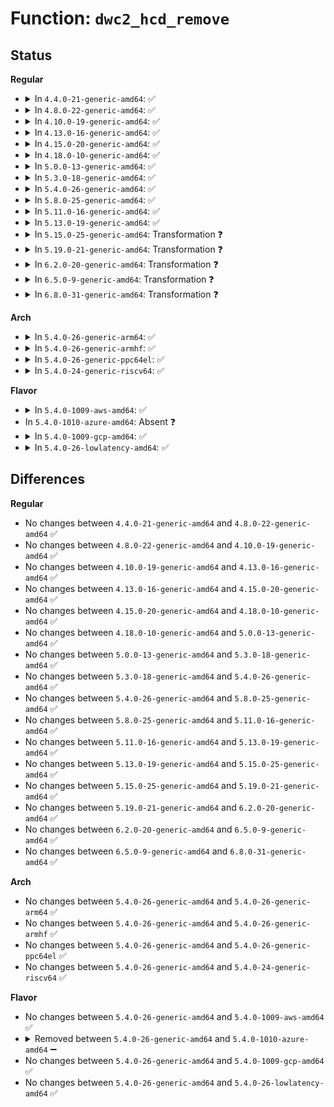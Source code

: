 # Function: <code>dwc2_hcd_remove</code>

## Status
<b>Regular</b>
<ul>
<li>
<details>
<summary>In <code>4.4.0-21-generic-amd64</code>: ✅</summary>

```c
void dwc2_hcd_remove(struct dwc2_hsotg * hsotg)
```

```json
{
  "name": "dwc2_hcd_remove",
  "collision_type": "Unique Global",
  "inline_type": "No",
  "funcs": [
    {
      "addr": 18446744071585311120,
      "name": "dwc2_hcd_remove",
      "external": true,
      "loc": "drivers/usb/dwc2/hcd.c:3178",
      "file": "drivers/usb/dwc2/hcd.c",
      "inline": "seen, unknown",
      "caller_inline": [],
      "caller_func": [
        "drivers/usb/dwc2/platform.c:dwc2_driver_remove"
      ]
    }
  ],
  "symbols": [
    {
      "addr": 18446744071585311120,
      "name": "dwc2_hcd_remove",
      "section": ".text",
      "bind": "STB_GLOBAL",
      "size": 237
    }
  ]
}
```
</details>
</li>
<li>
<details>
<summary>In <code>4.8.0-22-generic-amd64</code>: ✅</summary>

```c
void dwc2_hcd_remove(struct dwc2_hsotg * hsotg)
```

```json
{
  "name": "dwc2_hcd_remove",
  "collision_type": "Unique Global",
  "inline_type": "No",
  "funcs": [
    {
      "addr": 18446744071585704336,
      "name": "dwc2_hcd_remove",
      "external": true,
      "loc": "drivers/usb/dwc2/hcd.c:5202",
      "file": "drivers/usb/dwc2/hcd.c",
      "inline": "seen, unknown",
      "caller_inline": [],
      "caller_func": [
        "drivers/usb/dwc2/platform.c:dwc2_driver_remove"
      ]
    }
  ],
  "symbols": [
    {
      "addr": 18446744071585704336,
      "name": "dwc2_hcd_remove",
      "section": ".text",
      "bind": "STB_GLOBAL",
      "size": 262
    }
  ]
}
```
</details>
</li>
<li>
<details>
<summary>In <code>4.10.0-19-generic-amd64</code>: ✅</summary>

```c
void dwc2_hcd_remove(struct dwc2_hsotg * hsotg)
```

```json
{
  "name": "dwc2_hcd_remove",
  "collision_type": "Unique Global",
  "inline_type": "No",
  "funcs": [
    {
      "addr": 18446744071585893040,
      "name": "dwc2_hcd_remove",
      "external": true,
      "loc": "drivers/usb/dwc2/hcd.c:5201",
      "file": "drivers/usb/dwc2/hcd.c",
      "inline": "seen, unknown",
      "caller_inline": [],
      "caller_func": [
        "drivers/usb/dwc2/platform.c:dwc2_driver_remove"
      ]
    }
  ],
  "symbols": [
    {
      "addr": 18446744071585893040,
      "name": "dwc2_hcd_remove",
      "section": ".text",
      "bind": "STB_GLOBAL",
      "size": 265
    }
  ]
}
```
</details>
</li>
<li>
<details>
<summary>In <code>4.13.0-16-generic-amd64</code>: ✅</summary>

```c
void dwc2_hcd_remove(struct dwc2_hsotg * hsotg)
```

```json
{
  "name": "dwc2_hcd_remove",
  "collision_type": "Unique Global",
  "inline_type": "No",
  "funcs": [
    {
      "addr": 18446744071585975792,
      "name": "dwc2_hcd_remove",
      "external": true,
      "loc": "drivers/usb/dwc2/hcd.c:5294",
      "file": "drivers/usb/dwc2/hcd.c",
      "inline": "seen, unknown",
      "caller_inline": [],
      "caller_func": [
        "drivers/usb/dwc2/platform.c:dwc2_driver_remove"
      ]
    }
  ],
  "symbols": [
    {
      "addr": 18446744071585975792,
      "name": "dwc2_hcd_remove",
      "section": ".text",
      "bind": "STB_GLOBAL",
      "size": 268
    }
  ]
}
```
</details>
</li>
<li>
<details>
<summary>In <code>4.15.0-20-generic-amd64</code>: ✅</summary>

```c
void dwc2_hcd_remove(struct dwc2_hsotg * hsotg)
```

```json
{
  "name": "dwc2_hcd_remove",
  "collision_type": "Unique Global",
  "inline_type": "No",
  "funcs": [
    {
      "addr": 18446744071586419680,
      "name": "dwc2_hcd_remove",
      "external": true,
      "loc": "drivers/usb/dwc2/hcd.c:5308",
      "file": "drivers/usb/dwc2/hcd.c",
      "inline": "seen, unknown",
      "caller_inline": [],
      "caller_func": [
        "drivers/usb/dwc2/platform.c:dwc2_driver_remove"
      ]
    }
  ],
  "symbols": [
    {
      "addr": 18446744071586419680,
      "name": "dwc2_hcd_remove",
      "section": ".text",
      "bind": "STB_GLOBAL",
      "size": 271
    }
  ]
}
```
</details>
</li>
<li>
<details>
<summary>In <code>4.18.0-10-generic-amd64</code>: ✅</summary>

```c
void dwc2_hcd_remove(struct dwc2_hsotg * hsotg)
```

```json
{
  "name": "dwc2_hcd_remove",
  "collision_type": "Unique Global",
  "inline_type": "No",
  "funcs": [
    {
      "addr": 18446744071586682000,
      "name": "dwc2_hcd_remove",
      "external": true,
      "loc": "drivers/usb/dwc2/hcd.c:5390",
      "file": "drivers/usb/dwc2/hcd.c",
      "inline": "seen, unknown",
      "caller_inline": [],
      "caller_func": [
        "drivers/usb/dwc2/platform.c:dwc2_driver_remove"
      ]
    }
  ],
  "symbols": [
    {
      "addr": 18446744071586682000,
      "name": "dwc2_hcd_remove",
      "section": ".text",
      "bind": "STB_GLOBAL",
      "size": 280
    }
  ]
}
```
</details>
</li>
<li>
<details>
<summary>In <code>5.0.0-13-generic-amd64</code>: ✅</summary>

```c
void dwc2_hcd_remove(struct dwc2_hsotg * hsotg)
```

```json
{
  "name": "dwc2_hcd_remove",
  "collision_type": "Unique Global",
  "inline_type": "No",
  "funcs": [
    {
      "addr": 18446744071586837088,
      "name": "dwc2_hcd_remove",
      "external": true,
      "loc": "drivers/usb/dwc2/hcd.c:5409",
      "file": "drivers/usb/dwc2/hcd.c",
      "inline": "seen, unknown",
      "caller_inline": [],
      "caller_func": [
        "drivers/usb/dwc2/platform.c:dwc2_driver_remove"
      ]
    }
  ],
  "symbols": [
    {
      "addr": 18446744071586837088,
      "name": "dwc2_hcd_remove",
      "section": ".text",
      "bind": "STB_GLOBAL",
      "size": 261
    }
  ]
}
```
</details>
</li>
<li>
<details>
<summary>In <code>5.3.0-18-generic-amd64</code>: ✅</summary>

```c
void dwc2_hcd_remove(struct dwc2_hsotg * hsotg)
```

```json
{
  "name": "dwc2_hcd_remove",
  "collision_type": "Unique Global",
  "inline_type": "No",
  "funcs": [
    {
      "addr": 18446744071587093968,
      "name": "dwc2_hcd_remove",
      "external": true,
      "loc": "drivers/usb/dwc2/hcd.c:5265",
      "file": "drivers/usb/dwc2/hcd.c",
      "inline": "seen, unknown",
      "caller_inline": [],
      "caller_func": [
        "drivers/usb/dwc2/platform.c:dwc2_driver_remove"
      ]
    }
  ],
  "symbols": [
    {
      "addr": 18446744071587093968,
      "name": "dwc2_hcd_remove",
      "section": ".text",
      "bind": "STB_GLOBAL",
      "size": 271
    }
  ]
}
```
</details>
</li>
<li>
<details>
<summary>In <code>5.4.0-26-generic-amd64</code>: ✅</summary>

```c
void dwc2_hcd_remove(struct dwc2_hsotg * hsotg)
```

```json
{
  "name": "dwc2_hcd_remove",
  "collision_type": "Unique Global",
  "inline_type": "No",
  "funcs": [
    {
      "addr": 18446744071587294496,
      "name": "dwc2_hcd_remove",
      "external": true,
      "loc": "drivers/usb/dwc2/hcd.c:5265",
      "file": "drivers/usb/dwc2/hcd.c",
      "inline": "seen, unknown",
      "caller_inline": [],
      "caller_func": [
        "drivers/usb/dwc2/platform.c:dwc2_driver_remove"
      ]
    }
  ],
  "symbols": [
    {
      "addr": 18446744071587294496,
      "name": "dwc2_hcd_remove",
      "section": ".text",
      "bind": "STB_GLOBAL",
      "size": 271
    }
  ]
}
```
</details>
</li>
<li>
<details>
<summary>In <code>5.8.0-25-generic-amd64</code>: ✅</summary>

```c
void dwc2_hcd_remove(struct dwc2_hsotg * hsotg)
```

```json
{
  "name": "dwc2_hcd_remove",
  "collision_type": "Unique Global",
  "inline_type": "No",
  "funcs": [
    {
      "addr": 18446744071588149744,
      "name": "dwc2_hcd_remove",
      "external": true,
      "loc": "drivers/usb/dwc2/hcd.c:5265",
      "file": "drivers/usb/dwc2/hcd.c",
      "inline": "seen, unknown",
      "caller_inline": [],
      "caller_func": [
        "drivers/usb/dwc2/platform.c:dwc2_driver_remove"
      ]
    }
  ],
  "symbols": [
    {
      "addr": 18446744071588149744,
      "name": "dwc2_hcd_remove",
      "section": ".text",
      "bind": "STB_GLOBAL",
      "size": 318
    }
  ]
}
```
</details>
</li>
<li>
<details>
<summary>In <code>5.11.0-16-generic-amd64</code>: ✅</summary>

```c
void dwc2_hcd_remove(struct dwc2_hsotg * hsotg)
```

```json
{
  "name": "dwc2_hcd_remove",
  "collision_type": "Unique Global",
  "inline_type": "No",
  "funcs": [
    {
      "addr": 18446744071588190288,
      "name": "dwc2_hcd_remove",
      "external": true,
      "loc": "drivers/usb/dwc2/hcd.c:5267",
      "file": "drivers/usb/dwc2/hcd.c",
      "inline": "seen, unknown",
      "caller_inline": [],
      "caller_func": [
        "drivers/usb/dwc2/platform.c:dwc2_driver_remove"
      ]
    }
  ],
  "symbols": [
    {
      "addr": 18446744071588190288,
      "name": "dwc2_hcd_remove",
      "section": ".text",
      "bind": "STB_GLOBAL",
      "size": 318
    }
  ]
}
```
</details>
</li>
<li>
<details>
<summary>In <code>5.13.0-19-generic-amd64</code>: ✅</summary>

```c
void dwc2_hcd_remove(struct dwc2_hsotg * hsotg)
```

```json
{
  "name": "dwc2_hcd_remove",
  "collision_type": "Unique Global",
  "inline_type": "No",
  "funcs": [
    {
      "addr": 18446744071588066080,
      "name": "dwc2_hcd_remove",
      "external": true,
      "loc": "drivers/usb/dwc2/hcd.c:5384",
      "file": "drivers/usb/dwc2/hcd.c",
      "inline": "seen, unknown",
      "caller_inline": [],
      "caller_func": [
        "drivers/usb/dwc2/platform.c:dwc2_driver_remove"
      ]
    }
  ],
  "symbols": [
    {
      "addr": 18446744071588066080,
      "name": "dwc2_hcd_remove",
      "section": ".text",
      "bind": "STB_GLOBAL",
      "size": 321
    }
  ]
}
```
</details>
</li>
<li>
<details>
<summary>In <code>5.15.0-25-generic-amd64</code>: Transformation ❓</summary>

```c
void dwc2_hcd_remove(struct dwc2_hsotg * hsotg)
```

```json
{
  "name": "dwc2_hcd_remove",
  "collision_type": "Unique Global",
  "inline_type": "No",
  "funcs": [
    {
      "addr": 0,
      "name": "dwc2_hcd_remove",
      "external": true,
      "loc": "drivers/usb/dwc2/hcd.c:5389",
      "file": "drivers/usb/dwc2/hcd.c",
      "inline": "seen, unknown",
      "caller_inline": [],
      "caller_func": [
        "drivers/usb/dwc2/platform.c:dwc2_driver_remove"
      ]
    }
  ],
  "symbols": [
    {
      "addr": 18446744071592591137,
      "name": "dwc2_hcd_remove.cold",
      "section": ".text",
      "bind": "STB_LOCAL",
      "size": 72
    },
    {
      "addr": 18446744071588693520,
      "name": "dwc2_hcd_remove",
      "section": ".text",
      "bind": "STB_GLOBAL",
      "size": 383
    }
  ]
}
```
</details>
</li>
<li>
<details>
<summary>In <code>5.19.0-21-generic-amd64</code>: Transformation ❓</summary>

```c
void dwc2_hcd_remove(struct dwc2_hsotg * hsotg)
```

```json
{
  "name": "dwc2_hcd_remove",
  "collision_type": "Unique Global",
  "inline_type": "No",
  "funcs": [
    {
      "addr": 0,
      "name": "dwc2_hcd_remove",
      "external": true,
      "loc": "drivers/usb/dwc2/hcd.c:5385",
      "file": "drivers/usb/dwc2/hcd.c",
      "inline": "seen, unknown",
      "caller_inline": [],
      "caller_func": [
        "drivers/usb/dwc2/platform.c:dwc2_driver_remove"
      ]
    }
  ],
  "symbols": [
    {
      "addr": 18446744071594472261,
      "name": "dwc2_hcd_remove.cold",
      "section": ".text",
      "bind": "STB_LOCAL",
      "size": 103
    },
    {
      "addr": 18446744071590112032,
      "name": "dwc2_hcd_remove",
      "section": ".text",
      "bind": "STB_GLOBAL",
      "size": 364
    }
  ]
}
```
</details>
</li>
<li>
<details>
<summary>In <code>6.2.0-20-generic-amd64</code>: Transformation ❓</summary>

```c
void dwc2_hcd_remove(struct dwc2_hsotg * hsotg)
```

```json
{
  "name": "dwc2_hcd_remove",
  "collision_type": "Unique Global",
  "inline_type": "No",
  "funcs": [
    {
      "addr": 0,
      "name": "dwc2_hcd_remove",
      "external": true,
      "loc": "drivers/usb/dwc2/hcd.c:5358",
      "file": "drivers/usb/dwc2/hcd.c",
      "inline": "seen, unknown",
      "caller_inline": [],
      "caller_func": [
        "drivers/usb/dwc2/platform.c:dwc2_driver_remove"
      ]
    }
  ],
  "symbols": [
    {
      "addr": 18446744071596288658,
      "name": "dwc2_hcd_remove.cold",
      "section": ".text",
      "bind": "STB_LOCAL",
      "size": 103
    },
    {
      "addr": 18446744071591723920,
      "name": "dwc2_hcd_remove",
      "section": ".text",
      "bind": "STB_GLOBAL",
      "size": 367
    }
  ]
}
```
</details>
</li>
<li>
<details>
<summary>In <code>6.5.0-9-generic-amd64</code>: Transformation ❓</summary>

```c
void dwc2_hcd_remove(struct dwc2_hsotg * hsotg)
```

```json
{
  "name": "dwc2_hcd_remove",
  "collision_type": "Unique Global",
  "inline_type": "No",
  "funcs": [
    {
      "addr": 0,
      "name": "dwc2_hcd_remove",
      "external": true,
      "loc": "drivers/usb/dwc2/hcd.c:5358",
      "file": "drivers/usb/dwc2/hcd.c",
      "inline": "seen, unknown",
      "caller_inline": [],
      "caller_func": [
        "drivers/usb/dwc2/platform.c:dwc2_driver_remove"
      ]
    }
  ],
  "symbols": [
    {
      "addr": 18446744071596818514,
      "name": "dwc2_hcd_remove.cold",
      "section": ".text",
      "bind": "STB_LOCAL",
      "size": 103
    },
    {
      "addr": 18446744071592147296,
      "name": "dwc2_hcd_remove",
      "section": ".text",
      "bind": "STB_GLOBAL",
      "size": 367
    }
  ]
}
```
</details>
</li>
<li>
<details>
<summary>In <code>6.8.0-31-generic-amd64</code>: Transformation ❓</summary>

```c
void dwc2_hcd_remove(struct dwc2_hsotg * hsotg)
```

```json
{
  "name": "dwc2_hcd_remove",
  "collision_type": "Unique Global",
  "inline_type": "No",
  "funcs": [
    {
      "addr": 0,
      "name": "dwc2_hcd_remove",
      "external": true,
      "loc": "drivers/usb/dwc2/hcd.c:5358",
      "file": "drivers/usb/dwc2/hcd.c",
      "inline": "seen, unknown",
      "caller_inline": [],
      "caller_func": [
        "drivers/usb/dwc2/platform.c:dwc2_driver_remove"
      ]
    }
  ],
  "symbols": [
    {
      "addr": 18446744071597742118,
      "name": "dwc2_hcd_remove.cold",
      "section": ".text",
      "bind": "STB_LOCAL",
      "size": 103
    },
    {
      "addr": 18446744071592887920,
      "name": "dwc2_hcd_remove",
      "section": ".text",
      "bind": "STB_GLOBAL",
      "size": 367
    }
  ]
}
```
</details>
</li>
</ul>
<b>Arch</b>
<ul>
<li>
<details>
<summary>In <code>5.4.0-26-generic-arm64</code>: ✅</summary>

```c
void dwc2_hcd_remove(struct dwc2_hsotg * hsotg)
```

```json
{
  "name": "dwc2_hcd_remove",
  "collision_type": "Unique Global",
  "inline_type": "No",
  "funcs": [
    {
      "addr": 18446603336500410344,
      "name": "dwc2_hcd_remove",
      "external": true,
      "loc": "drivers/usb/dwc2/hcd.c:5265",
      "file": "drivers/usb/dwc2/hcd.c",
      "inline": "seen, unknown",
      "caller_inline": [],
      "caller_func": [
        "drivers/usb/dwc2/platform.c:dwc2_driver_remove"
      ]
    }
  ],
  "symbols": [
    {
      "addr": 18446603336500410344,
      "name": "dwc2_hcd_remove",
      "section": ".text",
      "bind": "STB_GLOBAL",
      "size": 272
    }
  ]
}
```
</details>
</li>
<li>
<details>
<summary>In <code>5.4.0-26-generic-armhf</code>: ✅</summary>

```c
void dwc2_hcd_remove(struct dwc2_hsotg * hsotg)
```

```json
{
  "name": "dwc2_hcd_remove",
  "collision_type": "Unique Global",
  "inline_type": "No",
  "funcs": [
    {
      "addr": 3232866168,
      "name": "dwc2_hcd_remove",
      "external": true,
      "loc": "drivers/usb/dwc2/hcd.c:5265",
      "file": "drivers/usb/dwc2/hcd.c",
      "inline": "seen, unknown",
      "caller_inline": [],
      "caller_func": [
        "drivers/usb/dwc2/platform.c:dwc2_driver_remove"
      ]
    }
  ],
  "symbols": [
    {
      "addr": 3232866168,
      "name": "dwc2_hcd_remove",
      "section": ".text",
      "bind": "STB_GLOBAL",
      "size": 304
    }
  ]
}
```
</details>
</li>
<li>
<details>
<summary>In <code>5.4.0-26-generic-ppc64el</code>: ✅</summary>

```c
void dwc2_hcd_remove(struct dwc2_hsotg * hsotg)
```

```json
{
  "name": "dwc2_hcd_remove",
  "collision_type": "Unique Global",
  "inline_type": "No",
  "funcs": [
    {
      "addr": 13835058055293748208,
      "name": "dwc2_hcd_remove",
      "external": true,
      "loc": "drivers/usb/dwc2/hcd.c:5265",
      "file": "drivers/usb/dwc2/hcd.c",
      "inline": "seen, unknown",
      "caller_inline": [],
      "caller_func": [
        "drivers/usb/dwc2/platform.c:dwc2_driver_remove"
      ]
    }
  ],
  "symbols": [
    {
      "addr": 13835058055293748208,
      "name": "dwc2_hcd_remove",
      "section": ".text",
      "bind": "STB_GLOBAL",
      "size": 360
    }
  ]
}
```
</details>
</li>
<li>
<details>
<summary>In <code>5.4.0-24-generic-riscv64</code>: ✅</summary>

```c
void dwc2_hcd_remove(struct dwc2_hsotg * hsotg)
```

```json
{
  "name": "dwc2_hcd_remove",
  "collision_type": "Unique Global",
  "inline_type": "No",
  "funcs": [
    {
      "addr": 18446743936277299846,
      "name": "dwc2_hcd_remove",
      "external": true,
      "loc": "drivers/usb/dwc2/hcd.c:5265",
      "file": "drivers/usb/dwc2/hcd.c",
      "inline": "seen, unknown",
      "caller_inline": [],
      "caller_func": [
        "drivers/usb/dwc2/platform.c:dwc2_driver_remove"
      ]
    }
  ],
  "symbols": [
    {
      "addr": 18446743936277299846,
      "name": "dwc2_hcd_remove",
      "section": ".text",
      "bind": "STB_GLOBAL",
      "size": 292
    }
  ]
}
```
</details>
</li>
</ul>
<b>Flavor</b>
<ul>
<li>
<details>
<summary>In <code>5.4.0-1009-aws-amd64</code>: ✅</summary>

```c
void dwc2_hcd_remove(struct dwc2_hsotg * hsotg)
```

```json
{
  "name": "dwc2_hcd_remove",
  "collision_type": "Unique Global",
  "inline_type": "No",
  "funcs": [
    {
      "addr": 18446744071587000576,
      "name": "dwc2_hcd_remove",
      "external": true,
      "loc": "drivers/usb/dwc2/hcd.c:5265",
      "file": "drivers/usb/dwc2/hcd.c",
      "inline": "seen, unknown",
      "caller_inline": [],
      "caller_func": [
        "drivers/usb/dwc2/platform.c:dwc2_driver_remove"
      ]
    }
  ],
  "symbols": [
    {
      "addr": 18446744071587000576,
      "name": "dwc2_hcd_remove",
      "section": ".text",
      "bind": "STB_GLOBAL",
      "size": 271
    }
  ]
}
```
</details>
</li>
<li>
In <code>5.4.0-1010-azure-amd64</code>: Absent ❓
</li>
<li>
<details>
<summary>In <code>5.4.0-1009-gcp-amd64</code>: ✅</summary>

```c
void dwc2_hcd_remove(struct dwc2_hsotg * hsotg)
```

```json
{
  "name": "dwc2_hcd_remove",
  "collision_type": "Unique Global",
  "inline_type": "No",
  "funcs": [
    {
      "addr": 18446744071587249056,
      "name": "dwc2_hcd_remove",
      "external": true,
      "loc": "drivers/usb/dwc2/hcd.c:5265",
      "file": "drivers/usb/dwc2/hcd.c",
      "inline": "seen, unknown",
      "caller_inline": [],
      "caller_func": [
        "drivers/usb/dwc2/platform.c:dwc2_driver_remove"
      ]
    }
  ],
  "symbols": [
    {
      "addr": 18446744071587249056,
      "name": "dwc2_hcd_remove",
      "section": ".text",
      "bind": "STB_GLOBAL",
      "size": 271
    }
  ]
}
```
</details>
</li>
<li>
<details>
<summary>In <code>5.4.0-26-lowlatency-amd64</code>: ✅</summary>

```c
void dwc2_hcd_remove(struct dwc2_hsotg * hsotg)
```

```json
{
  "name": "dwc2_hcd_remove",
  "collision_type": "Unique Global",
  "inline_type": "No",
  "funcs": [
    {
      "addr": 18446744071587355824,
      "name": "dwc2_hcd_remove",
      "external": true,
      "loc": "drivers/usb/dwc2/hcd.c:5265",
      "file": "drivers/usb/dwc2/hcd.c",
      "inline": "seen, unknown",
      "caller_inline": [],
      "caller_func": [
        "drivers/usb/dwc2/platform.c:dwc2_driver_remove"
      ]
    }
  ],
  "symbols": [
    {
      "addr": 18446744071587355824,
      "name": "dwc2_hcd_remove",
      "section": ".text",
      "bind": "STB_GLOBAL",
      "size": 271
    }
  ]
}
```
</details>
</li>
</ul>

## Differences
<b>Regular</b>
<ul>
<li>
No changes between <code>4.4.0-21-generic-amd64</code> and <code>4.8.0-22-generic-amd64</code> ✅
</li>
<li>
No changes between <code>4.8.0-22-generic-amd64</code> and <code>4.10.0-19-generic-amd64</code> ✅
</li>
<li>
No changes between <code>4.10.0-19-generic-amd64</code> and <code>4.13.0-16-generic-amd64</code> ✅
</li>
<li>
No changes between <code>4.13.0-16-generic-amd64</code> and <code>4.15.0-20-generic-amd64</code> ✅
</li>
<li>
No changes between <code>4.15.0-20-generic-amd64</code> and <code>4.18.0-10-generic-amd64</code> ✅
</li>
<li>
No changes between <code>4.18.0-10-generic-amd64</code> and <code>5.0.0-13-generic-amd64</code> ✅
</li>
<li>
No changes between <code>5.0.0-13-generic-amd64</code> and <code>5.3.0-18-generic-amd64</code> ✅
</li>
<li>
No changes between <code>5.3.0-18-generic-amd64</code> and <code>5.4.0-26-generic-amd64</code> ✅
</li>
<li>
No changes between <code>5.4.0-26-generic-amd64</code> and <code>5.8.0-25-generic-amd64</code> ✅
</li>
<li>
No changes between <code>5.8.0-25-generic-amd64</code> and <code>5.11.0-16-generic-amd64</code> ✅
</li>
<li>
No changes between <code>5.11.0-16-generic-amd64</code> and <code>5.13.0-19-generic-amd64</code> ✅
</li>
<li>
No changes between <code>5.13.0-19-generic-amd64</code> and <code>5.15.0-25-generic-amd64</code> ✅
</li>
<li>
No changes between <code>5.15.0-25-generic-amd64</code> and <code>5.19.0-21-generic-amd64</code> ✅
</li>
<li>
No changes between <code>5.19.0-21-generic-amd64</code> and <code>6.2.0-20-generic-amd64</code> ✅
</li>
<li>
No changes between <code>6.2.0-20-generic-amd64</code> and <code>6.5.0-9-generic-amd64</code> ✅
</li>
<li>
No changes between <code>6.5.0-9-generic-amd64</code> and <code>6.8.0-31-generic-amd64</code> ✅
</li>
</ul>
<b>Arch</b>
<ul>
<li>
No changes between <code>5.4.0-26-generic-amd64</code> and <code>5.4.0-26-generic-arm64</code> ✅
</li>
<li>
No changes between <code>5.4.0-26-generic-amd64</code> and <code>5.4.0-26-generic-armhf</code> ✅
</li>
<li>
No changes between <code>5.4.0-26-generic-amd64</code> and <code>5.4.0-26-generic-ppc64el</code> ✅
</li>
<li>
No changes between <code>5.4.0-26-generic-amd64</code> and <code>5.4.0-24-generic-riscv64</code> ✅
</li>
</ul>
<b>Flavor</b>
<ul>
<li>
No changes between <code>5.4.0-26-generic-amd64</code> and <code>5.4.0-1009-aws-amd64</code> ✅
</li>
<li>
<details>
<summary>Removed between <code>5.4.0-26-generic-amd64</code> and <code>5.4.0-1010-azure-amd64</code> ➖</summary>

```c
void dwc2_hcd_remove(struct dwc2_hsotg * hsotg)
```
</details>
</li>
<li>
No changes between <code>5.4.0-26-generic-amd64</code> and <code>5.4.0-1009-gcp-amd64</code> ✅
</li>
<li>
No changes between <code>5.4.0-26-generic-amd64</code> and <code>5.4.0-26-lowlatency-amd64</code> ✅
</li>
</ul>
